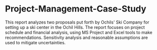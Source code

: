 # Project-Management-Case-Study
This report analyzes two proposals put forth by Ochils' Ski Company for setting up a ski center in the Ochil Hills. The report focuses on project schedule and financial analysis, using MS Project and Excel tools to make recommendations. Sensitivity analysis and reasonable assumptions are used to mitigate uncertainties.
